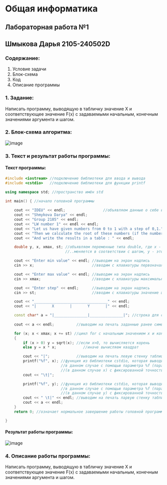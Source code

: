 # Общая информатика

## Лабораторная работа №1
## Шмыкова Дарья 2105-240502D

### Содержание:

1. Условие задачи
2. Блок-схема
3. Код
4. Описание программы

### 1. Задание:

Написать программу, выводящую в табличку значение X и соответствующее значение F(x) с задаваемыми начальным, конечным значениями аргумента и шагом.

### 2. Блок-схема алгоритма:

![image](https://user-images.githubusercontent.com/100388979/172990459-5688bdc2-8a6e-4637-a4ad-0a544e6ba4c6.png)


### 3. Текст и результат работы программы:

#### Текст программы:

```c++
#include <iostream> //подключение библиотеки для ввода и вывода
#include <cstdio>   //подключение библиотеки для функции printf

using namespace std; //пространство имён std
 
int main() { //начало головной программы

	cout << "IDEU" << endl;					//объявляем данные о себе и о задаче
	cout << "Shmykova Darya" << endl;
	cout << "Group 2105" << endl;
	cout << "LW number 1" << endl << endl;
	cout << "Let us have given numbers from 0 to 1 with a step of 0,1." << endl;
	cout << "Then we calculate the root of these numbers (if the number < 0.5) or the square (if >= 0.5)" << endl;
    cout << "And write the results in a table : " << endl;

	double y, x, xmax, st; //объявляем переменные типа double, где х - это первоначальное значение переменной, которое впоследствии..
	                       //..меняется в соответствии с шагом, у - это значение функции, xmax - конечное значение переменной х, st - шаг

	cout << "Enter min value" << endl; //выводим на экран надпись
	cin >> x;						   //вводим с клавиатуры первоначальное значение переменной

	cout << "Enter max value" << endl; //выводим на экран надпись
	cin >> xmax;                       //вводим с клавиатуры максимальное значение переменной

	cout << "Enter step" << endl;      //выводим на экран надпись
	cin >> st;                         //вводим с клавиатуры значение шага

	cout << "_________________________________" << endl;
	cout << "|       X       |       Y       |" << endl;

	const char* a = "|_______________|_______________|"; //строка для создания таблицы, char* - массив символов, длина ма
					
	cout << a << endl;			//выводим на печать заданные ранее символы, для создания вида таблицы

	for (x; x < xmax; x += st) //цикл for с начальным значением х и конечным значением xmax, в конце прибавляется шаг
	{
		if (x > 0) y = sqrt(x); //если х>0, то вычисляется корень
		else y = x * x;			   //иначе вычисляем квадрат

		cout << "|";			//выводим на печать левую стенку таблицы
		printf("%f", x); //функция из библиотеки cstdio, которая выводит что-либо на печать, 
		                 //в данном случае с помощью параметра %f (параметр для вывода значений типа double
		                 //(в данном случае х) с фиксированной точностью  в библиотеке) 
		cout << "\t|"; 

		printf("%f", y); //функция из библиотеки cstdio, которая выводит что-либо на печать, 
		                 //в данном случае с помощью параметра %f (параметр для вывода значений типа double
		                 //(в данном случае у) с фиксированной точностью  в библиотеке) 
		cout << " \t|" << endl;	//выводим на печать парвую стенку таблицы
		cout << a << endl;		
	}
	return 0; //означает нормальное завершение работы головной программы

}
```

#### Результат работы программы:

![image](https://user-images.githubusercontent.com/100388979/172988972-530c2ff2-6c0d-4c93-8670-b5713fef13fd.png)

### 4. Описание работы программы:

Написать программу, выводящую в табличку значение X и соответствующее значение F(x) с задаваемыми начальным, конечным значениями аргумента и шагом.

	
